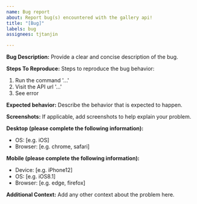 ```yaml
---
name: Bug report
about: Report bug(s) encountered with the gallery api!
title: "[Bug]"
labels: bug
assignees: tjtanjin

---
```


**Bug Description:**
Provide a clear and concise description of the bug.

**Steps To Reproduce:**
Steps to reproduce the bug behavior:
1. Run the command '...'
2. Visit the API url '...'
3. See error

**Expected behavior:**
Describe the behavior that is expected to happen.

**Screenshots:**
If applicable, add screenshots to help explain your problem.

**Desktop (please complete the following information):**
 - OS: [e.g. iOS]
 - Browser: [e.g. chrome, safari]

**Mobile (please complete the following information):**
 - Device: [e.g. iPhone12]
 - OS: [e.g. iOS8.1]
 - Browser: [e.g. edge, firefox]

**Additional Context:**
Add any other context about the problem here.
